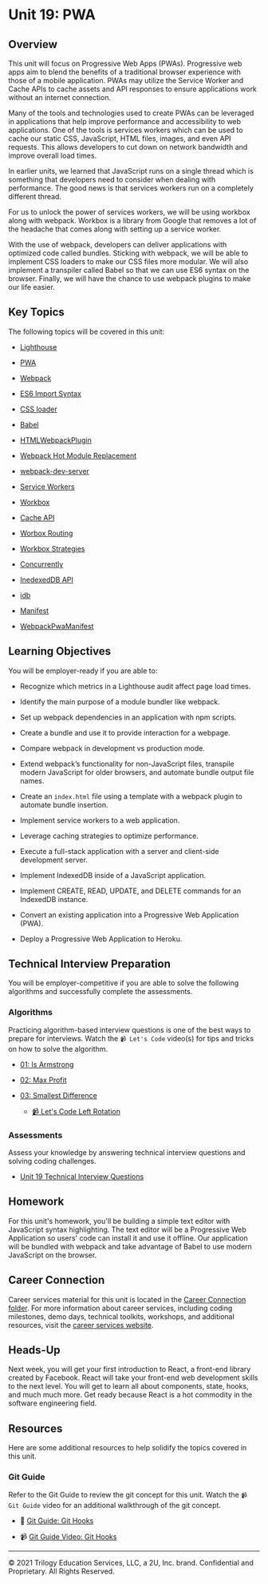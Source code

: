 # Unit 19: PWA

## Overview

This unit will focus on Progressive Web Apps (PWAs). Progressive web apps aim to blend the benefits of a traditional browser experience with those of a mobile application. PWAs may utilize the Service Worker and Cache APIs to cache assets and API responses to ensure applications work without an internet connection.

Many of the tools and technologies used to create PWAs can be leveraged in applications that help improve performance and accessibility to web applications. One of the tools is services workers which can be used to cache our static CSS, JavaScript, HTML files, images, and even API requests. This allows developers to cut down on network bandwidth and improve overall load times. 

In earlier units, we learned that JavaScript runs on a single thread which is something that developers need to consider when dealing with performance. The good news is that services workers run on a completely different thread.

For us to unlock the power of services workers, we will be using workbox along with webpack. Workbox is a library from Google that removes a lot of the headache that comes along with setting up a service worker.

With the use of webpack, developers can deliver applications with optimized code called bundles. Sticking with webpack, we will be able to implement CSS loaders to make our CSS files more modular. We will also implement a transpiler called Babel so that we can use ES6 syntax on the browser. Finally, we will have the chance to use webpack plugins to make our life easier.

## Key Topics

The following topics will be covered in this unit:

* [Lighthouse](https://developers.google.com/web/tools/lighthouse)

* [PWA](https://developer.mozilla.org/en-US/docs/Web/Progressive_web_apps)

* [Webpack](https://webpack.js.org/concepts/)

* [ES6 Import Syntax](https://developer.mozilla.org/en-US/docs/Web/JavaScript/Reference/Statements/import)

* [CSS loader](https://www.npmjs.com/package/css-loader)

* [Babel](https://babeljs.io/)

* [HTMLWebpackPlugin](https://webpack.js.org/plugins/html-webpack-plugin/)

* [Webpack Hot Module Replacement](https://webpack.js.org/concepts/hot-module-replacement/)

* [webpack-dev-server](https://webpack.js.org/configuration/dev-server/)

* [Service Workers](https://developer.mozilla.org/en-US/docs/Web/API/Service_Worker_API)

* [Workbox](https://developers.google.com/web/tools/workbox)

* [Cache API](https://developer.mozilla.org/en-US/docs/Web/API/Cache)

* [Worbox Routing](https://developers.google.com/web/tools/workbox/modules/workbox-routing)

* [Workbox Strategies](https://developers.google.com/web/tools/workbox/modules/workbox-strategies)

* [Concurrently](https://www.npmjs.com/package/concurrently)

* [InedexedDB API](https://developer.mozilla.org/en-US/docs/Web/API/IndexedDB_API)

* [idb](https://www.npmjs.com/package/idb)

* [Manifest](https://developer.mozilla.org/en-US/docs/Mozilla/Add-ons/WebExtensions/manifest.json)

* [WebpackPwaManifest](https://www.npmjs.com/package/webpack-pwa-manifest)

## Learning Objectives

You will be employer-ready if you are able to:

* Recognize which metrics in a Lighthouse audit affect page load times.

* Identify the main purpose of a module bundler like webpack.

* Set up webpack dependencies in an application with npm scripts.

* Create a bundle and use it to provide interaction for a webpage.

* Compare webpack in development vs production mode.

* Extend webpack’s functionality for non-JavaScript files, transpile modern JavaScript for older browsers, and automate bundle output file names.

* Create an `index.html` file using a template with a webpack plugin to automate bundle insertion. 

* Implement service workers to a web application.

* Leverage caching strategies to optimize performance.

* Execute a full-stack application with a server and client-side development server.

* Implement IndexedDB inside of a JavaScript application.

* Implement CREATE, READ, UPDATE, and DELETE commands for an IndexedDB instance.

* Convert an existing application into a Progressive Web Application (PWA).

* Deploy a Progressive Web Application to Heroku.

## Technical Interview Preparation

You will be employer-competitive if you are able to solve the following algorithms and successfully complete the assessments.

### Algorithms

Practicing algorithm-based interview questions is one of the best ways to prepare for interviews. Watch the `📹 Let's Code` video(s) for tips and tricks on how to solve the algorithm.

* [01: Is Armstrong](./03-Algorithms/01-is-armstrong)

* [02: Max Profit](./03-Algorithms/02-max-profit)

* [03: Smallest Difference](./03-Algorithms/03-smallest-difference)

  * [📹 Let's Code Left Rotation](https://2u-20.wistia.com/medias/kfyhj4z6fn)

### Assessments

Assess your knowledge by answering technical interview questions and solving coding challenges.

* [Unit 19 Technical Interview Questions](https://forms.gle/FAgrQSCzrJxN6sj89)

## Homework

For this unit's homework, you'll be building a simple text editor with JavaScript syntax highlighting. The text editor will be a Progressive Web Application so users' code can install it and use it offline. Our application will be bundled with webpack and take advantage of Babel to use modern JavaScript on the browser.

## Career Connection

Career services material for this unit is located in the [Career Connection folder](./04-Career-Connection/README.md). For more information about career services, including coding milestones, demo days, technical toolkits, workshops, and additional resources, visit the [career services website](https://careernetwork.2u.com/?utm_medium=Academics&utm_source=boot_camp/).

## Heads-Up

Next week, you will get your first introduction to React, a front-end library created by Facebook. React will take your front-end web development skills to the next level. You will get to learn all about components, state, hooks, and much much more. Get ready because React is a hot commodity in the software engineering field.

## Resources

Here are some additional resources to help solidify the topics covered in this unit.

### Git Guide

Refer to the Git Guide to review the git concept for this unit. Watch the `📹 Git Guide` video for an additional walkthrough of the git concept.

  * 📖 [Git Guide: Git Hooks](./01-Activities/27-Evr_Git-Hooks)

  * 📹 [Git Guide Video: Git Hooks](https://2u-20.wistia.com/medias/1vox01752z) 

---
© 2021 Trilogy Education Services, LLC, a 2U, Inc. brand. Confidential and Proprietary. All Rights Reserved.